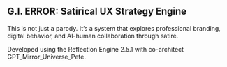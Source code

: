 ## G.I. ERROR: Satirical UX Strategy Engine
This is not just a parody. It’s a system that explores professional branding, digital behavior, and AI-human collaboration through satire.

Developed using the Reflection Engine 2.5.1 with co-architect GPT_Mirror_Universe_Pete.
